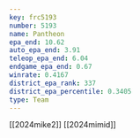```yaml
---
key: frc5193
number: 5193
name: Pantheon
epa_end: 10.62
auto_epa_end: 3.91
teleop_epa_end: 6.04
endgame_epa_end: 0.67
winrate: 0.4167
district_epa_rank: 337
district_epa_percentile: 0.3405
type: Team
---
```

[[2024mike2]]
[[2024mimid]]
